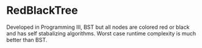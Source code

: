 # RedBlackTree

Developed in Programming III, BST but all nodes are colored red or black and has self stabalizing algorithms. Worst case runtime complexity is much better than BST.
